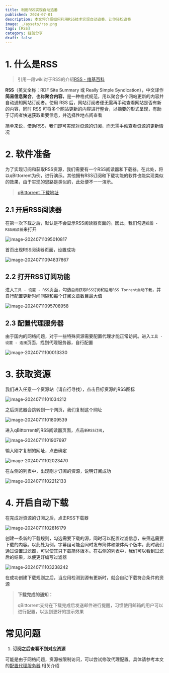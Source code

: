 ```yaml
---
title: 利用RSS实现自动追番
published: 2024-07-01
description: 本文将介绍如何利用RSS技术实现自动追番，让你轻松追番
image: ./assets/rss.png
tags: [RSS]
category: 经验分享
draft: false
---
```


# 1. 什么是RSS

> 引用一段wiki对于RSS的介绍[RSS - 维基百科](https://zh.wikipedia.org/wiki/RSS)

**RSS**（英文全称：RDF Site Summary 或 Really Simple Syndication），中文译作**简易信息聚合**，也称**聚合内容**，是一种格式规范，用以聚合多个网站更新的内容并自动通知网站订阅者。使用 RSS 后，网站订阅者便无需再手动查看网站是否有新的内容，同时 RSS 可将多个网站更新的内容进行整合，以摘要的形式呈现，有助于订阅者快速获取重要信息，并选择性地点阅查看

简单来说，借助RSS，我们即可实现对资源的订阅，而无需手动查看资源的更新情况

# 2. 软件准备

为了实现订阅和获取RSS资源，我们需要有一个RSS阅读器和下载器。在此处，将以qBittorrent为例，进行演示。其他拥有RSS订阅和下载功能的软件也能实现类似的效果，由于实现的思路是类似的，此处便不一一演示。

> [qBittorrent 下载地址](https://www.qbittorrent.org/download)

## 2.1 开启RSS阅读器

在第一次下载之后，默认是不会显示RSS阅读器页面的。因此，我们勾选`视图 - RSS阅读器`来打开

![image-20240711095010817](./assets/image-20240711095010817.png)

首页出现RSS阅读器页面，设置成功

![image-20240711094837867](./assets/image-20240711094837867.png)

## 2.2 打开RSS订阅功能

进入`工具 - 设置 - RSS`页面，勾选`启用获取RSS订阅`和`启用RSS Torrent自动下载`，并自行配置更新时间间隔和每个订阅文章数目最大值

![image-20240711095708958](./assets/image-20240711095708958.png)

## 2.3 配置代理服务器

由于国内的网络问题，对于一些特殊资源需要配置代理才能正常访问。进入`工具 - 设置 - 连接`页面，找到代理服务器，自行配置

![image-20240711100013330](./assets/image-20240711100013330.png)

# 3. 获取资源

我们进入任意一个资源站（请自行寻找），点击目标资源的RSS图标

![image-20240711101034212](./assets/image-20240711101034212.png)

之后浏览器会跳转到一个网页，我们复制这个网址

![image-20240711101809539](./assets/image-20240711101809539.png)

进入qBittorrent的RSS阅读器页面，点击`新RSS订阅`，

![image-20240711101907697](./assets/image-20240711101907697.png)

输入刚才复制的网址，点击确定

![image-20240711102023470](./assets/image-20240711102023470.png)

在左侧的列表中，出现刚才订阅的资源，说明订阅成功

![image-20240711102212133](./assets/image-20240711102212133.png)

# 4. 开启自动下载

在完成对资源的订阅之后，点击RSS下载器

![image-20240711102816179](./assets/image-20240711102816179.png)

创建一条新的下载规则，勾选需要下载的源，同时可以配置过滤信息，来筛选需要下载的内容。以此处为例，字幕组可能会同时发布简体和繁体两个版本，此时我们通过设置过滤器，可以使其只下载简体版本。在右侧的列表中，我们可以看到过滤后的结果，以便更好编写过滤器

![image-20240711103238242](./assets/image-20240711103238242.png)

在成功创建下载规则之后，当应用检测到源有更新时，就会自动下载符合条件的资源

> **下载完成的通知：**
>
> qBittorrent支持在下载完成后发送邮件进行提醒，习惯使用邮箱的用户可以进行配置，以达到更好的提示效果

# 常见问题

1. **订阅之后查看不到对应资源**

可能是由于网络问题，资源被限制访问，可以尝试修改代理配置。具体请参考本文的[配置代理服务器](#23-配置代理服务器)
相关介绍
